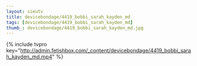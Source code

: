 ```yaml
--- 
layout: sieutv
title: devicebondage/4419_bobbi_sarah_kayden_md
tags: [devicebondage/4419_bobbi_sarah_kayden_md]
thumb_: devicebondage/4419_bobbi_sarah_kayden_md.jpg
---
```

{% include tvpro key="http://admin.fetishbox.com/_content/devicebondage/4419_bobbi_sarah_kayden_md.mp4" %} 

